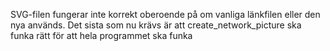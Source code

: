SVG-filen fungerar inte korrekt oberoende på om vanliga länkfilen eller den nya används. 
Det sista som nu krävs är att create_network_picture ska funka rätt för att hela programmet ska funka
